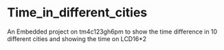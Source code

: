# Time_in_different_cities
An Embedded project on tm4c123gh6pm to show the time difference in 10 different cities and showing the time on LCD16*2
